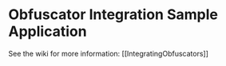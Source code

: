 # Obfuscator Integration Sample Application

See the wiki for more information: [[IntegratingObfuscators]]